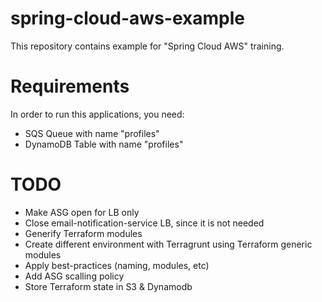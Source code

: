# spring-cloud-aws-example
This repository contains example for "Spring Cloud AWS" training. 

# Requirements
In order to run this applications, you need:
- SQS Queue with name "profiles"
- DynamoDB Table with name "profiles"

# TODO
- Make ASG open for LB only
- Close email-notification-service LB, since it is not needed
- Generify Terraform modules
- Create different environment with Terragrunt using Terraform generic modules
- Apply best-practices (naming, modules, etc)
- Add ASG scalling policy
- Store Terraform state in S3 & Dynamodb